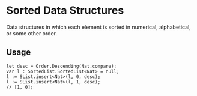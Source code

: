 # Sorted Data Structures

Data structures in which each element is sorted in numerical, alphabetical, or some other order.

## Usage

```motoko
let desc = Order.Descending(Nat.compare);
var l : SortedList.SortedList<Nat> = null;
l := SList.insert<Nat>(l, 0, desc);
l := SList.insert<Nat>(l, 1, desc);
// [1, 0];
```
